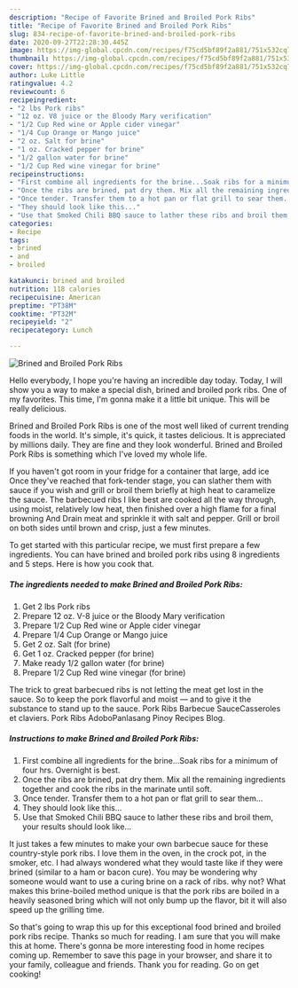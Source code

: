 ```yaml
---
description: "Recipe of Favorite Brined and Broiled Pork Ribs"
title: "Recipe of Favorite Brined and Broiled Pork Ribs"
slug: 834-recipe-of-favorite-brined-and-broiled-pork-ribs
date: 2020-09-27T22:28:30.445Z
image: https://img-global.cpcdn.com/recipes/f75cd5bf89f2a881/751x532cq70/brined-and-broiled-pork-ribs-recipe-main-photo.jpg
thumbnail: https://img-global.cpcdn.com/recipes/f75cd5bf89f2a881/751x532cq70/brined-and-broiled-pork-ribs-recipe-main-photo.jpg
cover: https://img-global.cpcdn.com/recipes/f75cd5bf89f2a881/751x532cq70/brined-and-broiled-pork-ribs-recipe-main-photo.jpg
author: Luke Little
ratingvalue: 4.2
reviewcount: 6
recipeingredient:
- "2 lbs Pork ribs"
- "12 oz. V8 juice or the Bloody Mary verification"
- "1/2 Cup Red wine or Apple cider vinegar"
- "1/4 Cup Orange or Mango juice"
- "2 oz. Salt for brine"
- "1 oz. Cracked pepper for brine"
- "1/2 gallon water for brine"
- "1/2 Cup Red wine vinegar for brine"
recipeinstructions:
- "First combine all ingredients for the brine...Soak ribs for a minimum of four hrs. Overnight is best."
- "Once the ribs are brined, pat dry them. Mix all the remaining ingredients together and cook the ribs in the marinate until soft."
- "Once tender. Transfer them to a hot pan or flat grill to sear them..."
- "They should look like this..."
- "Use that Smoked Chili BBQ sauce to lather these ribs and broil them, your results should look like..."
categories:
- Recipe
tags:
- brined
- and
- broiled

katakunci: brined and broiled 
nutrition: 118 calories
recipecuisine: American
preptime: "PT38M"
cooktime: "PT32M"
recipeyield: "2"
recipecategory: Lunch

---
```



![Brined and Broiled Pork Ribs](https://img-global.cpcdn.com/recipes/f75cd5bf89f2a881/751x532cq70/brined-and-broiled-pork-ribs-recipe-main-photo.jpg)

Hello everybody, I hope you're having an incredible day today. Today, I will show you a way to make a special dish, brined and broiled pork ribs. One of my favorites. This time, I'm gonna make it a little bit unique. This will be really delicious.

Brined and Broiled Pork Ribs is one of the most well liked of current trending foods in the world. It's simple, it's quick, it tastes delicious. It is appreciated by millions daily. They are fine and they look wonderful. Brined and Broiled Pork Ribs is something which I've loved my whole life.

If you haven&#39;t got room in your fridge for a container that large, add ice Once they&#39;ve reached that fork-tender stage, you can slather them with sauce if you wish and grill or broil them briefly at high heat to caramelize the sauce. The barbecued ribs I like best are cooked all the way through, using moist, relatively low heat, then finished over a high flame for a final browning And Drain meat and sprinkle it with salt and pepper. Grill or broil on both sides until brown and crisp, just a few minutes.


To get started with this particular recipe, we must first prepare a few ingredients. You can have brined and broiled pork ribs using 8 ingredients and 5 steps. Here is how you cook that.

<!--inarticleads1-->

##### The ingredients needed to make Brined and Broiled Pork Ribs:

1. Get 2 lbs Pork ribs
1. Prepare 12 oz. V-8 juice or the Bloody Mary verification
1. Prepare 1/2 Cup Red wine or Apple cider vinegar
1. Prepare 1/4 Cup Orange or Mango juice
1. Get 2 oz. Salt (for brine)
1. Get 1 oz. Cracked pepper (for brine)
1. Make ready 1/2 gallon water (for brine)
1. Prepare 1/2 Cup Red wine vinegar (for brine)


The trick to great barbecued ribs is not letting the meat get lost in the sauce. So to keep the pork flavorful and moist — and to give it the substance to stand up to the sauce. Pork Ribs Barbecue SauceCasseroles et claviers. Pork Ribs AdoboPanlasang Pinoy Recipes Blog. 

<!--inarticleads2-->

##### Instructions to make Brined and Broiled Pork Ribs:

1. First combine all ingredients for the brine...Soak ribs for a minimum of four hrs. Overnight is best.
1. Once the ribs are brined, pat dry them. Mix all the remaining ingredients together and cook the ribs in the marinate until soft.
1. Once tender. Transfer them to a hot pan or flat grill to sear them...
1. They should look like this...
1. Use that Smoked Chili BBQ sauce to lather these ribs and broil them, your results should look like...


It just takes a few minutes to make your own barbecue sauce for these country-style pork ribs. I love them in the oven, in the crock pot, in the smoker, etc. I had always wondered what they would taste like if they were brined (similar to a ham or bacon cure). You may be wondering why someone would want to use a curing brine on a rack of ribs. why not? What makes this brine-boiled method unique is that the pork ribs are boiled in a heavily seasoned bring which will not only bump up the flavor, bit it will also speed up the grilling time. 

So that's going to wrap this up for this exceptional food brined and broiled pork ribs recipe. Thanks so much for reading. I am sure that you will make this at home. There's gonna be more interesting food in home recipes coming up. Remember to save this page in your browser, and share it to your family, colleague and friends. Thank you for reading. Go on get cooking!
